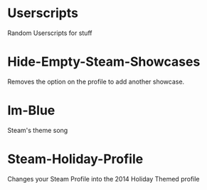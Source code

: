 Userscripts
===========

Random Userscripts for stuff


Hide-Empty-Steam-Showcases
===========
Removes the option on the profile to add another showcase.

Im-Blue
===========
Steam's theme song

Steam-Holiday-Profile
===========
Changes your Steam Profile into the 2014 Holiday Themed profile
